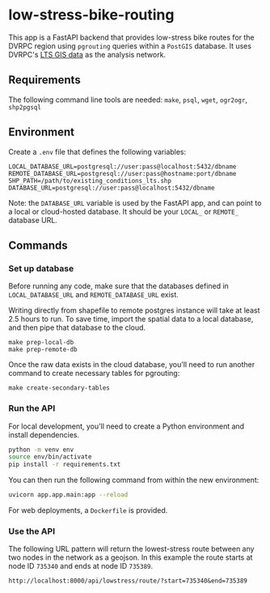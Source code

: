 # low-stress-bike-routing

This app is a FastAPI backend that provides low-stress bike routes for the DVRPC region using `pgrouting` queries within a `PostGIS` database. It uses DVRPC's [LTS GIS data](https://dvrpc-dvrpcgis.opendata.arcgis.com/datasets/dvrpcgis::bicycle-lts-network/about) as the analysis network.

## Requirements

The following command line tools are needed: `make`, `psql`, `wget`, `ogr2ogr`, `shp2pgsql`

## Environment

Create a `.env` file that defines the following variables:

```
LOCAL_DATABASE_URL=postgresql://user:pass@localhost:5432/dbname
REMOTE_DATABASE_URL=postgresql://user:pass@hostname:port/dbname
SHP_PATH=/path/to/existing_conditions_lts.shp
DATABASE_URL=postgresql://user:pass@localhost:5432/dbname
```

Note: the `DATABASE_URL` variable is used by the FastAPI app, and can point to a local or cloud-hosted database. It should be your `LOCAL_` or `REMOTE_` database URL.

## Commands

### Set up database

Before running any code, make sure that the databases defined in `LOCAL_DATABASE_URL` and `REMOTE_DATABASE_URL` exist.

Writing directly from shapefile to remote postgres instance will take at least 2.5 hours to run. To save time, import the spatial data to a local database, and then pipe that database to the cloud.

```
make prep-local-db
make prep-remote-db
```

Once the raw data exists in the cloud database, you'll need to run another command to create necessary tables for pgrouting:

```
make create-secondary-tables
```

### Run the API

For local development, you'll need to create a Python environment and install dependencies.

```bash
python -m venv env
source env/bin/activate
pip install -r requirements.txt
```

You can then run the following command from within the new environment:

```bash
uvicorn app.app.main:app --reload
```

For web deployments, a `Dockerfile` is provided.

### Use the API

The following URL pattern will return the lowest-stress route between any two nodes in the network as a geojson. In this example the route starts at node ID `735340` and ends at node ID `735389`.

```
http://localhost:8000/api/lowstress/route/?start=735340&end=735389
```
